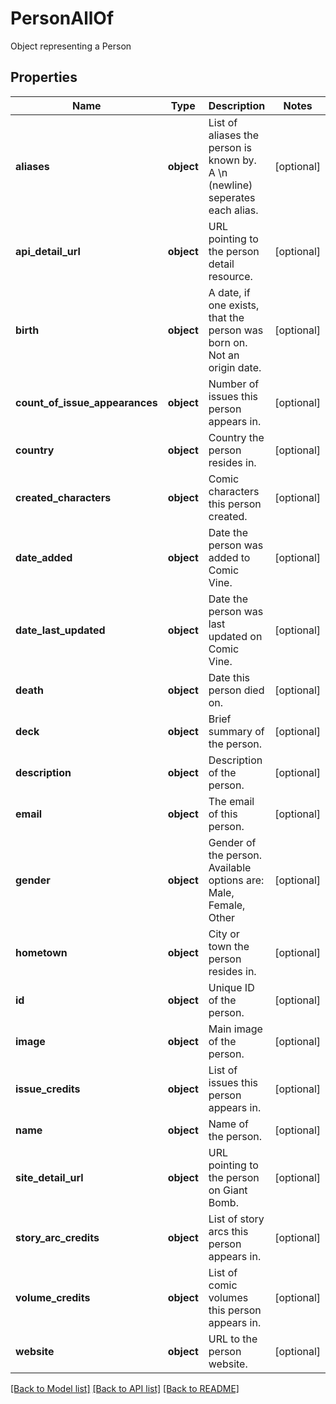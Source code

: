 # PersonAllOf

Object representing a Person
## Properties
Name | Type | Description | Notes
------------ | ------------- | ------------- | -------------
**aliases** | **object** | List of aliases the person is known by. A \\n (newline) seperates each alias. | [optional] 
**api_detail_url** | **object** | URL pointing to the person detail resource. | [optional] 
**birth** | **object** | A date, if one exists, that the person was born on. Not an origin date. | [optional] 
**count_of_issue_appearances** | **object** | Number of issues this person appears in. | [optional] 
**country** | **object** | Country the person resides in. | [optional] 
**created_characters** | **object** | Comic characters this person created. | [optional] 
**date_added** | **object** | Date the person was added to Comic Vine. | [optional] 
**date_last_updated** | **object** | Date the person was last updated on Comic Vine. | [optional] 
**death** | **object** | Date this person died on. | [optional] 
**deck** | **object** | Brief summary of the person. | [optional] 
**description** | **object** | Description of the person. | [optional] 
**email** | **object** | The email of this person. | [optional] 
**gender** | **object** | Gender of the person. Available options are: Male, Female, Other | [optional] 
**hometown** | **object** | City or town the person resides in. | [optional] 
**id** | **object** | Unique ID of the person. | [optional] 
**image** | **object** | Main image of the person. | [optional] 
**issue_credits** | **object** | List of issues this person appears in. | [optional] 
**name** | **object** | Name of the person. | [optional] 
**site_detail_url** | **object** | URL pointing to the person on Giant Bomb. | [optional] 
**story_arc_credits** | **object** | List of story arcs this person appears in. | [optional] 
**volume_credits** | **object** | List of comic volumes this person appears in. | [optional] 
**website** | **object** | URL to the person website. | [optional] 

[[Back to Model list]](../README.md#documentation-for-models) [[Back to API list]](../README.md#documentation-for-api-endpoints) [[Back to README]](../README.md)


